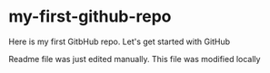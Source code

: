 # my-first-github-repo
Here is my first GitbHub repo. Let's get started with GitHub

Readme file was just edited manually. This file was modified locally
